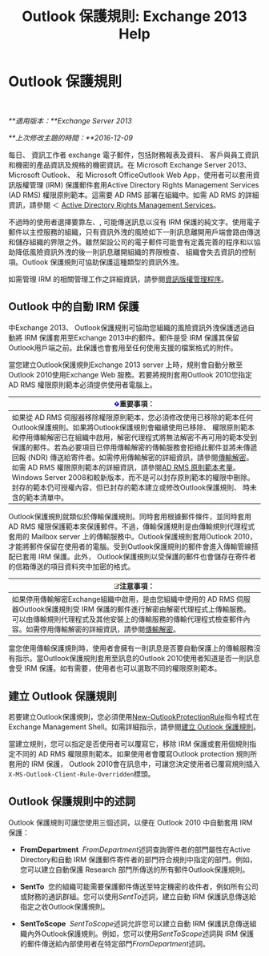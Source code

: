 ﻿---
title: 'Outlook 保護規則: Exchange 2013 Help'
TOCTitle: Outlook 保護規則
ms:assetid: bd7d0ad7-1f8e-46da-a74b-58c58f3eff93
ms:mtpsurl: https://technet.microsoft.com/zh-tw/library/Dd638178(v=EXCHG.150)
ms:contentKeyID: 50474074
ms.date: 05/21/2018
mtps_version: v=EXCHG.150
ms.translationtype: MT
---

# Outlook 保護規則

 

_**適用版本：**Exchange Server 2013_

_**上次修改主題的時間：**2016-12-09_

每日、 資訊工作者 exchange 電子郵件，包括財務報表及資料、 客戶與員工資訊和機密的產品資訊及規格的機密資訊。在 Microsoft Exchange Server 2013、 Microsoft Outlook、 和 Microsoft OfficeOutlook Web App，使用者可以套用資訊版權管理 (IRM) 保護郵件套用Active Directory Rights Management Services (AD RMS) 權限原則範本。這需要 AD RMS 部署在組織中。如需 AD RMS 的詳細資訊，請參閱 ＜ [Active Directory Rights Management Services](https://go.microsoft.com/fwlink/p/?linkid=129823)。

不過時的使用者選擇要靠左、, 可能傳送訊息以沒有 IRM 保護的純文字。使用電子郵件以主控服務的組織，只有資訊外洩的風險如下一則訊息離開用戶端會路由傳送和儲存組織的界限之外。雖然架設公司的電子郵件可能會有定義完善的程序和以協助降低風險資訊外洩的後一則訊息離開組織的界限檢查、 組織會失去資訊的控制項。Outlook 保護規則可協助保護這種類型的資訊外洩。

如需管理 IRM 的相關管理工作之詳細資訊，請參閱[資訊版權管理程序](information-rights-management-procedures-exchange-2013-help.md)。

## Outlook 中的自動 IRM 保護

中Exchange 2013、 Outlook保護規則可協助您組織的風險資訊外洩保護透過自動將 IRM 保護套用至Exchange 2013中的郵件。郵件是受 IRM 保護其保留Outlook用戶端之前。此保護也會套用至任何使用支援的檔案格式的附件。

當您建立Outlook保護規則Exchange 2013 server 上時，規則會自動分散至Outlook 2010使用Exchange Web 服務。若要將規則套用Outlook 2010您指定 AD RMS 權限原則範本必須提供使用者電腦上。

<table>
<thead>
<tr class="header">
<th><img src="images/Bb124558.important(EXCHG.150).gif" title="重要事項" alt="重要事項" />重要事項：</th>
</tr>
</thead>
<tbody>
<tr class="odd">
<td>如果從 AD RMS 伺服器移除權限原則範本，您必須修改使用已移除的範本任何Outlook保護規則。如果將Outlook保護規則會繼續使用已移除、 權限原則範本和停用傳輸解密已在組織中啟用，解密代理程式將無法解密不再可用的範本受到保護的郵件。若為必要項目已停用傳輸解密的傳輸服務會拒絕此郵件並將未傳遞回報 (NDR) 傳送給寄件者。如需停用傳輸解密的詳細資訊，請參閱<a href="transport-decryption-exchange-2013-help.md">傳輸解密</a>。如需 AD RMS 權限原則範本的詳細資訊，請參閱<a href="https://go.microsoft.com/fwlink/p/?linkid=179455">AD RMS 原則範本考量</a>。<br />
Windows Server 2008和較新版本，而不是可以封存原則範本的權限中刪除。封存的範本仍可授權內容，但已封存的範本建立或修改Outlook保護規則、 時未含的範本清單中。</td>
</tr>
</tbody>
</table>


Outlook保護規則就類似於傳輸保護規則。同時套用根據郵件條件，並同時套用 AD RMS 權限保護範本來保護郵件。不過，傳輸保護規則是由傳輸規則代理程式套用的 Mailbox server 上的傳輸服務中。Outlook保護規則套用Outlook 2010，才能將郵件保留在使用者的電腦。受到Outlook保護規則的郵件會進入傳輸管線搭配已套用 IRM 保護。此外， Outlook保護規則以受保護的郵件也會儲存在寄件者的信箱傳送的項目資料夾中加密的格式。

<table>
<thead>
<tr class="header">
<th><img src="images/Bb124558.note(EXCHG.150).gif" title="注意事項" alt="注意事項" />注意事項：</th>
</tr>
</thead>
<tbody>
<tr class="odd">
<td>如果停用傳輸解密Exchange組織中啟用，是由您組織中使用的 AD RMS 伺服器Outlook保護規則受 IRM 保護的郵件進行解密由解密代理程式上傳輸服務。可以由傳輸規則代理程式及其他安裝上的傳輸服務的傳輸代理程式檢查郵件內容。如需停用傳輸解密的詳細資訊，請參閱<a href="transport-decryption-exchange-2013-help.md">傳輸解密</a>。</td>
</tr>
</tbody>
</table>


當您使用傳輸保護規則時，使用者會擁有一則訊息是否要自動保護上的傳輸服務沒有指示。當Outlook保護規則套用至訊息的Outlook 2010使用者知道是否一則訊息會受 IRM 保護。如有需要，使用者也可以選取不同的權限原則範本。

## 建立 Outlook 保護規則

若要建立Outlook保護規則，您必須使用[New-OutlookProtectionRule](https://technet.microsoft.com/zh-tw/library/dd298182\(v=exchg.150\))指令程式在Exchange Management Shell。如需詳細指示，請參閱[建立 Outlook 保護規則](create-an-outlook-protection-rule-exchange-2013-help.md)。

當建立規則，您可以指定是否使用者可以覆寫它，移除 IRM 保護或套用個規則指定不同的 AD RMS 權限原則範本。如果使用者會覆寫Outlook protection 規則所套用的 IRM 保護， Outlook 2010會在訊息中，可讓您決定使用者已覆寫規則插入`X-MS-Outlook-Client-Rule-Overridden`標頭。

## Outlook 保護規則中的述詞

Outlook 保護規則可讓您使用三個述詞，以便在 Outlook 2010 中自動套用 IRM 保護：

  - **FromDepartment**  *FromDepartment*述詞查詢寄件者的部門屬性在Active Directory和自動 IRM 保護郵件寄件者的部門符合規則中指定的部門。例如，您可以建立自動保護 Research 部門所傳送的所有郵件Outlook保護規則。

  - **SentTo**  您的組織可能需要保護郵件傳送至特定機密的收件者，例如所有公司或財務的通訊群組。您可以使用*SentTo*述詞，建立自動 IRM 保護訊息傳送給指定之收Outlook保護規則。

  - **SentToScope**  *SentToScope*述詞允許您可以建立自動 IRM 保護訊息傳送組織內外Outlook保護規則。例如，您可以使用*SentToScope*述詞與 IRM 保護的郵件傳送給內部使用者在特定部門*FromDepartment*述詞。


